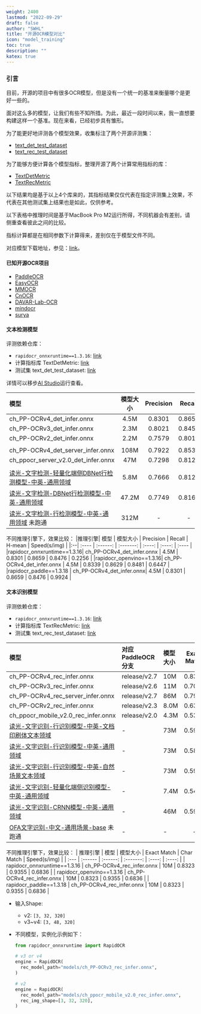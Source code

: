 ```yaml
---
weight: 2400
lastmod: "2022-09-29"
draft: false
author: "SWHL"
title: "开源OCR模型对比"
icon: "model_training"
toc: true
description: ""
katex: true
---
```


### 引言
目前，开源的项目中有很多OCR模型，但是没有一个统一的基准来衡量哪个是更好一些的。

面对这么多的模型，让我们有些不知所措。为此，最近一段时间以来，我一直想要构建这样一个基准。现在来看，已经初步具有雏形。

为了能更好地评测各个模型效果，收集标注了两个开源评测集：
- [text_det_test_dataset](https://huggingface.co/datasets/SWHL/text_det_test_dataset)
- [text_rec_test_dataset](https://huggingface.co/datasets/SWHL/text_rec_test_dataset)

为了能够方便计算各个模型指标，整理开源了两个计算常用指标的库：
- [TextDetMetric](https://github.com/SWHL/TextDetMetric)
- [TextRecMetric](https://github.com/SWHL/TextRecMetric)

以下结果均是基于以上4个库来的，其指标结果仅仅代表在指定评测集上效果，不代表在其他测试集上结果也是如此，仅供参考。

以下表格中推理时间是基于MacBook Pro M2运行所得，不同机器会有差别，请侧重查看彼此之间的比较。

指标计算都是在相同参数下计算得来，差别仅在于模型文件不同。

对应模型下载地址，参见：[link](./download_onnx.md)。


#### 已知开源OCR项目
- [PaddleOCR](https://github.com/PaddlePaddle/PaddleOCR)
- [EasyOCR](https://github.com/JaidedAI/EasyOCR)
- [MMOCR](https://github.com/open-mmlab/mmocr/blob/main/README_zh-CN.md)
- [CnOCR](https://github.com/breezedeus/cnocr)
- [DAVAR-Lab-OCR](https://github.com/hikopensource/DAVAR-Lab-OCR)
- [mindocr](https://github.com/mindspore-lab/mindocr)
- [surya](https://github.com/VikParuchuri/surya)


#### 文本检测模型
评测依赖仓库：
- `rapidocr_onnxruntime==1.3.16`: [link](https://github.com/RapidAI/RapidOCR)
- 计算指标库 TextDetMetric: [link](https://github.com/SWHL/TextDetMetric)
- 测试集 text_det_test_dataset: [link](https://huggingface.co/datasets/SWHL/text_det_test_dataset)

详情可以移步[AI Studio](https://aistudio.baidu.com/projectdetail/6679889?sUid=57084&shared=1&ts=1693054678460)运行查看。

|  模型  | 模型大小| Precision | Recall | H-mean   | Speed(s/img) |
| :---------------------------- | :----------------: | :-------: | :----: | :----: | :------ |
|     ch_PP-OCRv4_det_infer.onnx      |     4.5M      |  0.8301   | 0.8659 | 0.8476 |   0.2256   |
|     ch_PP-OCRv3_det_infer.onnx      |     2.3M      |  0.8021   | 0.8457 | 0.8234 |   0.1660  |
|     ch_PP-OCRv2_det_infer.onnx      |     2.2M      |  0.7579   | 0.8010 | 0.7788 |   0.1570   |
||||||
| ch_PP-OCRv4_det_server_infer.onnx |    108M      |  0.7922   | 0.8533 | 0.8216 |   3.9093   |
| ch_ppocr_server_v2.0_det_infer.onnx |     47M      |  0.7298   | 0.8128 | 0.7691 |   0.7419   |
||||||
|     [读光-文字检测-轻量化端侧DBNet行检测模型-中英-通用领域](https://www.modelscope.cn/models/iic/cv_proxylessnas_ocr-detection-db-line-level_damo/summary)      |     5.8M      |  0.7666  | 0.8128 | 0.7890 |   0.6636   |
|     [读光-文字检测-DBNet行检测模型-中英-通用领域](https://www.modelscope.cn/models/iic/cv_resnet18_ocr-detection-db-line-level_damo/summary)      |     47.2M      |  0.7749  | 0.8167 | 0.7952 |   0.4121   |
|     [读光-文字检测-行检测模型-中英-通用领域](https://modelscope.cn/models/iic/cv_resnet18_ocr-detection-line-level_damo/summary) 未跑通     |     312M      |  -  | - | - |   -  |


不同推理引擎下，效果比较：
|推理引擎|                       模型                       | 模型大小 | Precision | Recall | H-mean | Speed(s/img) |
|:--| :---- | :------: | :-------: | :----: | :----: | :---- |
|rapidocr_onnxruntime==1.3.16| ch_PP-OCRv4_det_infer.onnx |   4.5M   |  0.8301   | 0.8659 | 0.8476 | 0.2256       |
|rapidocr_openvino==1.3.16| ch_PP-OCRv4_det_infer.onnx |   4.5M   |  0.8339   | 0.8629 | 0.8481 | 0.6447       |
|rapidocr_paddle==1.3.18 | ch_PP-OCRv4_det_infer.onnx|   4.5M   |  0.8301   | 0.8659 | 0.8476 | 0.9924       |

#### 文本识别模型
评测依赖仓库：
- `rapidocr_onnxruntime==1.3.16`: [link](https://github.com/RapidAI/RapidOCR)
- 计算指标库 TextRecMetric: [link](https://github.com/SWHL/TextRecMetric)
- 测试集 text_rec_test_dataset: [link](https://huggingface.co/datasets/SWHL/text_rec_test_dataset)


|                模型                  | 对应PaddleOCR分支|  模型大小  |    Exact Match   |   Char Match     |Speed(s/img)  |
| :----- |:---- | :-----| :-------: | :--- | :--|
|ch_PP-OCRv4_rec_infer.onnx | release/v2.7      |       10M        |      0.8323      |     0.9355  |  0.6836 |
|ch_PP-OCRv3_rec_infer.onnx | release/v2.6      |       11M        |      0.7097      |     0.8919  |  0.6362 |
|ch_PP-OCRv4_rec_server_infer.onnx | release/v2.7      |       86M        |      0.7968      |     0.9381  |  0.6967 |
|ch_PP-OCRv2_rec_infer.onnx | release/v2.3     |      8.0M        |       0.6387      |     0.8398      | 0.6138|
|ch_ppocr_mobile_v2.0_rec_infer.onnx  |  release/v2.0    |  4.3M  |       0.5323      |     0.7823     | 0.5575|
|[读光-文字识别-行识别模型-中英-文档印刷体文本领域](https://www.modelscope.cn/models/iic/cv_convnextTiny_ocr-recognition-document_damo/summary)  |  -    |  73M  |       0.5968      |     0.7705     | - |
|[读光-文字识别-行识别模型-中英-通用领域](https://www.modelscope.cn/models/iic/cv_convnextTiny_ocr-recognition-general_damo/summary)  |  -    |  73M  |       0.5839      |     0.7615     | - |
|[读光-文字识别-行识别模型-中英-自然场景文本领域](https://www.modelscope.cn/models/iic/cv_convnextTiny_ocr-recognition-scene_damo/summary)  |  -    |  73M  |       0.5903      |     0.7779     | - |
|[读光-文字识别-轻量化端侧识别模型-中英-通用领域](https://www.modelscope.cn/models/iic/cv_LightweightEdge_ocr-recognitoin-general_damo/summary)  |  -    |  7.4M  |       0.5484      |     0.7515     | - |
|[读光-文字识别-CRNN模型-中英-通用领域](https://www.modelscope.cn/models/iic/cv_crnn_ocr-recognition-general_damo/summary)  |  -    |  46M  |       0.5935      |     0.7671     | - |
|[OFA文字识别-中文-通用场景-base](https://www.modelscope.cn/models/iic/ofa_ocr-recognition_general_base_zh/summary) 未跑通 |  -    |  -  |       -      | -  | - |


不同推理引擎下，效果比较：
|           推理引擎           |            模型            | 模型大小 | Exact Match | Char Match | Speed(s/img) |
| :--- | :------ | :------: | :-------: | :----: | :----: |
| rapidocr_onnxruntime==1.3.16 | ch_PP-OCRv4_rec_infer.onnx |   10M   |  0.8323   | 0.9355 | 0.6836 |
|  rapidocr_openvino==1.3.16   | ch_PP-OCRv4_rec_infer.onnx |   10M   |  0.8323   | 0.9355 | 0.6836 |
|   rapidocr_paddle==1.3.18    | ch_PP-OCRv4_rec_infer.onnx |   10M   |  0.8323   | 0.9355 | 0.6836 |

- 输入Shape:
  - v2: `[3, 32, 320]`
  - v3~v4: `[3, 48, 320]`

- 不同模型，实例化示例如下：
  ```python  {linenos=table}
  from rapidocr_onnxruntime import RapidOCR

  # v3 or v4
  engine = RapidOCR(
    rec_model_path="models/ch_PP-OCRv3_rec_infer.onnx",
  )

  # v2
  engine = RapidOCR(
    rec_model_path="models/ch_ppocr_mobile_v2.0_rec_infer.onnx",
    rec_img_shape=[3, 32, 320],
  )
  ```
